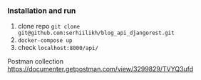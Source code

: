 ### Installation and run
1. clone repo `git clone git@github.com:serhiilikh/blog_api_djangorest.git`
2. `docker-compose up`
3. check `localhost:8000/api/`

Postman collection
https://documenter.getpostman.com/view/3299829/TVYQ3ufd
